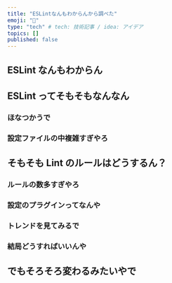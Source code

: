 ```yaml
---
title: "ESLintなんもわからんから調べた"
emoji: "🙌"
type: "tech" # tech: 技術記事 / idea: アイデア
topics: []
published: false
---
```


## ESLint なんもわからん

## ESLint ってそもそもなんなん

### ほなつかうで

### 設定ファイルの中複雑すぎやろ

## そもそも Lint のルールはどうするん？

### ルールの数多すぎやろ

### 設定のプラグインってなんや

### トレンドを見てみるで

### 結局どうすればいいんや

## でもそろそろ変わるみたいやで
